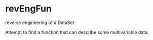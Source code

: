 # revEngFun
reverse engineering of a DataSet

Attempt to find a function that can describe some multivariable data.
